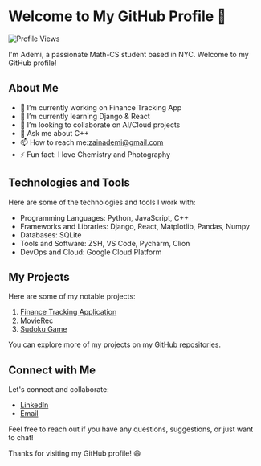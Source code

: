 # Welcome to My GitHub Profile 👋

![Profile Views](https://komarev.com/ghpvc/?username=your-username&color=green)

I'm Ademi, a passionate Math-CS student based in NYC. Welcome to my GitHub profile!

## About Me

- 🔭 I’m currently working on Finance Tracking App
- 🌱 I’m currently learning Django & React
- 👯 I’m looking to collaborate on AI/Cloud projects
- 💬 Ask me about C++
- 📫 How to reach me:zainademi@gmail.com
- ⚡ Fun fact: I love Chemistry and Photography

## Technologies and Tools

Here are some of the technologies and tools I work with:

- Programming Languages: Python, JavaScript, C++
- Frameworks and Libraries: Django, React, Matplotlib, Pandas, Numpy
- Databases: SQLite
- Tools and Software: ZSH, VS Code, Pycharm, Clion
- DevOps and Cloud: Google Cloud Platform

## My Projects

Here are some of my notable projects:

1. [Finance Tracking Application](link-to-repo)
2. [MovieRec](link-to-repo)
3. [Sudoku Game](link-to-repo)

You can explore more of my projects on my [GitHub repositories](https://github.com/ademizain).

## Connect with Me

Let's connect and collaborate:

- [LinkedIn](https://www.linkedin.com/in/ademi-zain)
- [Email](mailto:zainademi@gmail.com)

Feel free to reach out if you have any questions, suggestions, or just want to chat!

Thanks for visiting my GitHub profile! 😄
